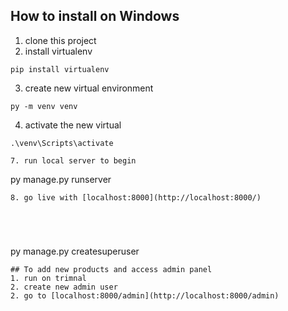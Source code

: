 ## How to install on Windows
1. clone this project
2. install virtualenv
```
pip install virtualenv
```
3. create new virtual environment
```
py -m venv venv
```
4. activate the new virtual
```
.\venv\Scripts\activate
```
```
7. run local server to begin
 ```
 py manage.py runserver
 ```
 8. go live with [localhost:8000](http://localhost:8000/)
 




 ```
 py manage.py createsuperuser
 ```
 ## To add new products and access admin panel 
 1. run on trimnal 
 2. create new admin user
 2. go to [localhost:8000/admin](http://localhost:8000/admin)







